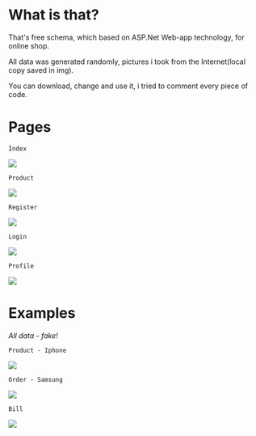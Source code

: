 # What is that?
That's free schema, which based on ASP.Net Web-app technology, for online shop.

All data was generated randomly, pictures i took from the Internet(local copy saved in img).

You can download, change and use it, i tried to comment every piece of code.

# Pages
```Index```

![](https://github.com/ddoo5/SS/blob/data/data/IndexPage.gif)


```Product```

![](https://github.com/ddoo5/SS/blob/data/data/ProductPage.gif)


```Register```

![](https://github.com/ddoo5/SS/blob/data/data/RegisterPage.gif)


```Login```

![](https://github.com/ddoo5/SS/blob/data/data/LoginPage.gif)


```Profile```

![](https://github.com/ddoo5/SS/blob/data/data/AccountPage.gif)


# Examples
_All data - fake!_


```Product - Iphone```

![](https://github.com/ddoo5/SS/blob/data/data/ProductExamplePage.gif)


```Order - Samsung```

![](https://github.com/ddoo5/SS/blob/data/data/OrderExample.gif)


```Bill```

![](https://github.com/ddoo5/SS/blob/data/data/BillExample.png)

